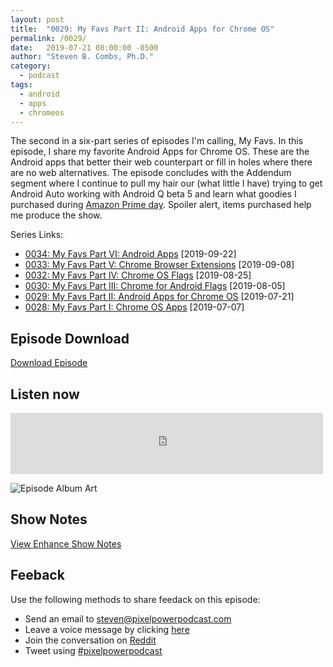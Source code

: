 ```yaml
---
layout: post
title:  "0029: My Favs Part II: Android Apps for Chrome OS"
permalink: /0029/
date:   2019-07-21 08:00:00 -0500
author: "Steven B. Combs, Ph.D."
category:
  - podcast
tags:
  - android
  - apps
  - chromeos
---
```


The second in a six-part series of episodes I'm calling, My Favs. In this episode, I share my favorite Android Apps for Chrome OS. These are the Android apps that better their web counterpart or fill in holes where there are no web alternatives. The episode concludes with the Addendum segment where I continue to pull my hair our (what little I have) trying to get Android Auto working with Android Q beta 5 and learn what goodies I purchased during [Amazon Prime day](https://amzn.to/2teXmyJ). Spoiler alert, items purchased help me produce the show.

Series Links:

- [0034: My Favs Part VI: Android Apps](/0034) [2019-09-22]
- [0033: My Favs Part V: Chrome Browser Extensions](/0033) [2019-09-08]
- [0032: My Favs Part IV: Chrome OS Flags](/0032) [2019-08-25]
- [0030: My Favs Part III: Chrome for Android Flags](/0030) [2019-08-05]
- [0029: My Favs Part II: Android Apps for Chrome OS](/0020) [2019-07-21]
- [0028: My Favs Part I: Chrome OS Apps](/0028) [2019-07-07]

## Episode Download

[Download Episode](https://s3-us-west-2.amazonaws.com/anchor-audio-bank/staging/2019-12-19/c1358766a7dd5e225ed1d4b193f31563.m4a)

## Listen now

<p><iframe src="https://anchor.fm/pixelpowerpodcast/embed/episodes/0029-My-Favs-Part-II-Android-Apps-on-Chrome-OS-e4n00e" height="98px" width="500px" frameborder="0" scrolling="no"></iframe></p>

![Episode Album Art](/images/album-art/2019/0029.png)

## Show Notes

[View Enhance Show Notes](https://docs.google.com/document/d/1fFPLUvhzeUEQvprZkzyJkDfuZDlotl-kGgYtuCwTFqs/edit?usp=sharing)

## Feeback

Use the following methods to share feedack on this episode:

* Send an email to <steven@pixelpowerpodcast.com>
* Leave a voice message by clicking [here](https://anchor.fm/pixelpowerpodcast/message)
* Join the conversation on [Reddit](https://www.reddit.com/r/pixelpowerpodcast/)
* Tweet using [#pixelpowerpodcast](https://twitter.com/search?q=%23pixelpowerpodcast&src=typed_query)
